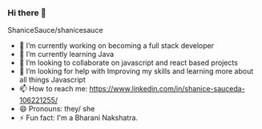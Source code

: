 ### Hi there 👋

ShaniceSauce/shanicesauce 


- 🔭 I’m currently working on becoming a full stack developer
- 🌱 I’m currently learning Java
- 👯 I’m looking to collaborate on javascript and react based projects
- 🤔 I’m looking for help with Improving my skills and learning more about all things Javascript
- 📫 How to reach me: https://www.linkedin.com/in/shanice-sauceda-106221255/
- 😄 Pronouns: they/ she
- ⚡ Fun fact: I'm a Bharani Nakshatra.

<!-- [![shanicesauce's GitHub stats](https://github-readme-stats.vercel.app/api?username=shanicesauce)](https://github.com/shanicesauce/github-readme-stats) -->
